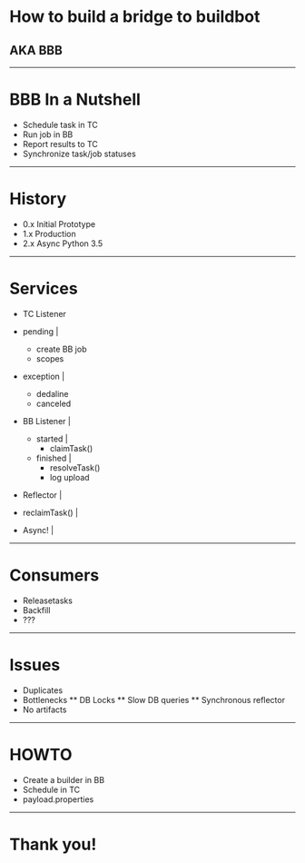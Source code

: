 # How to build a bridge to buildbot
## AKA BBB

---

# BBB In a Nutshell

* Schedule task in TC
* Run job in BB
* Report results to TC
* Synchronize task/job statuses

---

# History
* 0.x Initial Prototype
* 1.x Production
* 2.x Async Python 3.5

---

# Services

- TC Listener
 - pending |
   - create BB job
   - scopes
 - exception |
   - dedaline
   - canceled

- BB Listener |
  - started |
    - claimTask()
  - finished |
    - resolveTask()
    - log upload


- Reflector |
 - reclaimTask() |
 - Async! |

---

# Consumers

* Releasetasks
* Backfill
* ???

---

# Issues

* Duplicates
* Bottlenecks
** DB Locks
** Slow DB queries
** Synchronous reflector
* No artifacts

---

# HOWTO

* Create a builder in BB
* Schedule in TC
* payload.properties

---

# Thank you!
